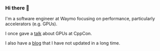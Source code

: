 ### Hi there 👋

I'm a software engineer at Waymo focusing on performance, particularly accelerators (e.g. GPUs).

I once gave a [talk](https://www.youtube.com/watch?v=KHa-OSrZPGo) about GPUs at CppCon.

I also have a [blog](http://jlebar.com) that I have not updated in a long time.
